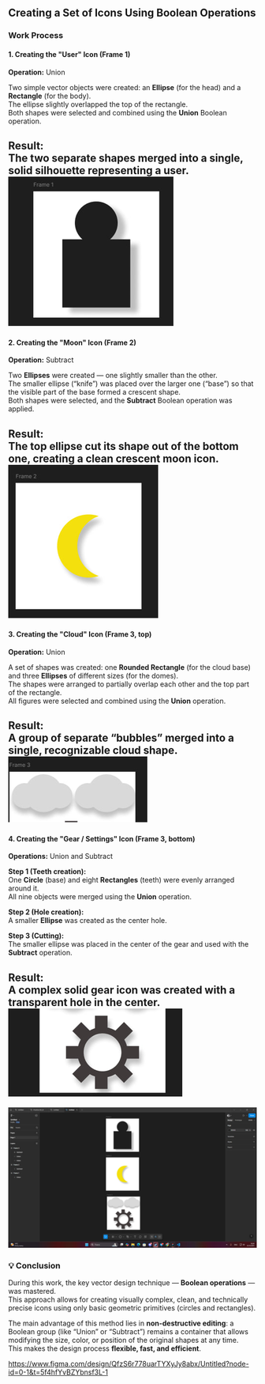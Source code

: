 ## Creating a Set of Icons Using Boolean Operations

### Work Process

#### 1. Creating the "User" Icon (Frame 1)
**Operation:** Union  

Two simple vector objects were created: an **Ellipse** (for the head) and a **Rectangle** (for the body).  
The ellipse slightly overlapped the top of the rectangle.  
Both shapes were selected and combined using the **Union** Boolean operation.  

**Result:**  
The two separate shapes merged into a single, solid silhouette representing a user.
![](./img/1.jpg)
---

#### 2. Creating the "Moon" Icon (Frame 2)
**Operation:** Subtract  

Two **Ellipses** were created — one slightly smaller than the other.  
The smaller ellipse (“knife”) was placed over the larger one (“base”) so that the visible part of the base formed a crescent shape.  
Both shapes were selected, and the **Subtract** Boolean operation was applied.  

**Result:**  
The top ellipse cut its shape out of the bottom one, creating a clean crescent moon icon.
![](./img/2.jpg)
---

#### 3. Creating the "Cloud" Icon (Frame 3, top)
**Operation:** Union  

A set of shapes was created: one **Rounded Rectangle** (for the cloud base) and three **Ellipses** of different sizes (for the domes).  
The shapes were arranged to partially overlap each other and the top part of the rectangle.  
All figures were selected and combined using the **Union** operation.  

**Result:**  
A group of separate “bubbles” merged into a single, recognizable cloud shape.
![](./img/3.jpg)
---

#### 4. Creating the "Gear / Settings" Icon (Frame 3, bottom)
**Operations:** Union and Subtract  

**Step 1 (Teeth creation):**  
One **Circle** (base) and eight **Rectangles** (teeth) were evenly arranged around it.  
All nine objects were merged using the **Union** operation.  

**Step 2 (Hole creation):**  
A smaller **Ellipse** was created as the center hole.  

**Step 3 (Cutting):**  
The smaller ellipse was placed in the center of the gear and used with the **Subtract** operation.  

**Result:**  
A complex solid gear icon was created with a transparent hole in the center.
![](./img/4.jpg)
---

![](./img/5.jpg)

### 💡 Conclusion
During this work, the key vector design technique — **Boolean operations** — was mastered.  
This approach allows for creating visually complex, clean, and technically precise icons using only basic geometric primitives (circles and rectangles).  

The main advantage of this method lies in **non-destructive editing**: a Boolean group (like “Union” or “Subtract”) remains a container that allows modifying the size, color, or position of the original shapes at any time.  
This makes the design process **flexible, fast, and efficient**.



https://www.figma.com/design/QfzS6r778uarTYXyJy8abx/Untitled?node-id=0-1&t=5f4hfYvBZYbnsf3L-1
